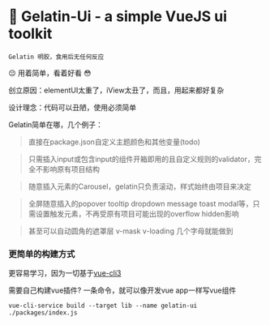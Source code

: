 # :pill: Gelatin-Ui - a simple VueJS ui toolkit

`Gelatin 明胶，食用后无任何反应`

:pensive: 用着简单，看着好看 :flushed:

创立原因：elementUI太重了，iView太丑了，而且，用起来都好复杂

设计理念：代码可以丑陋，使用必须简单

Gelatin简单在哪，几个例子：

> 直接在package.json自定义主题颜色和其他变量(todo)

> 只需插入input或包含input的组件开箱即用的且自定义规则的validator，完全不影响原有项目结构

> 随意插入元素的Carousel，gelatin只负责滚动，样式始终由项目来决定

> 全屏随意插入的popover tooltip dropdown message toast modal等，只需设置触发元素，不再受原有项目可能出现的overflow hidden影响

> 甚至可以自动圆角的遮罩层 v-mask v-loading 几个字母就能做到

### 更简单的构建方式

更容易学习，因为一切基于[vue-cli3](https://cli.vuejs.org/)

需要自己构建vue插件? 一条命令，就可以像开发vue app一样写vue组件

`vue-cli-service build --target lib --name gelatin-ui ./packages/index.js`